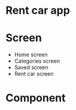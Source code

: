 # Rent car app

# Screen

-   Home screen
-   Categories screen
-   Saved screen
-   Rent car screen

# Component
